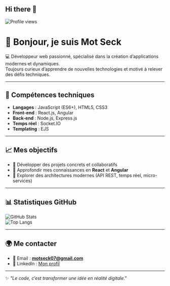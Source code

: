 ## Hi there 👋
![Profile views](https://komarev.com/ghpvc/?username=tonusername&color=blue)
# 👋 Bonjour, je suis Mot Seck  

💻 Développeur web passionné, spécialisé dans la création d’applications modernes et dynamiques.  
Toujours curieux d’apprendre de nouvelles technologies et motivé à relever des défis techniques.  

---

## 🚀 Compétences techniques  

- **Langages** : JavaScript (ES6+), HTML5, CSS3  
- **Front-end** : React.js, Angular  
- **Back-end** : Node.js, Express.js  
- **Temps réel** : Socket.IO  
- **Templating** : EJS  

---

## 📈 Mes objectifs  
- 🔭 Développer des projets concrets et collaboratifs  
- 🌱 Approfondir mes connaissances en **React** et **Angular**  
- 🚀 Explorer des architectures modernes (API REST, temps réel, micro-services)  

---

## 📊 Statistiques GitHub  

![GitHub Stats](https://github-readme-stats.vercel.app/api?MOTSECK=MOTSECK&show_icons=true&theme=radical)  
![Top Langs](https://github-readme-stats.vercel.app/api/top-langs/?MOTSECK=MOTSECK&layout=compact&theme=radical)  

---

## 🌍 Me contacter  
- 📧 Email : **motseck07@gmail.com**  
- 💼 LinkedIn : [Mon profil](https://www.linkedin.com/in/mot-seck)  
 

---

✨ *"Le code, c’est transformer une idée en réalité digitale."*  




<!--
**MOTSECK/MOTSECK** is a ✨ _special_ ✨ repository because its `README.md` (this file) appears on your GitHub profile.

Here are some ideas to get you started:

- 🔭 I’m currently working on ...
- 🌱 I’m currently learning ...
- 👯 I’m looking to collaborate on ...
- 🤔 I’m looking for help with ...
- 💬 Ask me about ...
- 📫 How to reach me: ...
- 😄 Pronouns: ...
- ⚡ Fun fact: ...
-->
